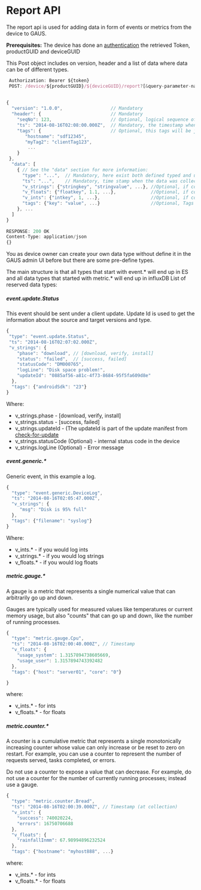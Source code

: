 # Report API

The report api is used for adding data in form of events or metrics from the device to GAUS.

**Prerequisites:** The device has done an [authentication](../docs/authentication.md) the retrieved Token, productGUID and
deviceGUID

This Post object includes on version, header and a list of data where data can be of different types.
```javascript
 Authorization: Bearer ${token}
 POST: /device/${productGUID}/${deviceGUID}/report?[&query-parameter-name=query-parameter-value]* - POST //Note: query parameters are optional,
                                                                                                  //if missing the backend should retrieve the
                                                                                                  // last of known state to decorate the data segment.
{
  "version": "1.0.0",                  // Mandatory
  "header": {                          // Mandatory
    "seqNo": 123,                      // Optional, logical sequence of the order reports has been created
    "ts": "2014-08-16T02:08:00.000Z",  // Mandatory, the timestamp when the report was sent from client
    "tags": {                          // Optional, this tags will be joined into the data tags.
       "hostname": "sdf12345",
       "myTag2": "clientTag123",
        ...
    }
 }, 
  "data": [
    { // See the "data" section for more information:
      "type": "...",  // Mandatory, here exist both defined typed and user typed, see link for more information
      "ts": "...",    // Mandatory, time stamp when the data was collected
      "v_strings": {"stringkey", "stringvalue", ...}, //Optional, if collecting strings
      "v_floats": {"floatkey", 1.1, ...},             //Optional, if collecting floats
      "v_ints": {"intkey", 1, ...},                   //Optional, if collecting ints
      "tags": {"key": "value", ...}                   //Optional, Tags
    }, ...
  ]
}
 
RESPONSE: 200 OK
Content-Type: application/json
{}
``` 
You as device owner can create your own data type without define it in the GAUS admin UI before but there are some pre-define types.

The main structure is that all types that start with event.* will end up in ES and all data types that started with
metric.* will end up in influxDB
List of reserved data types:

##### event.update.Status

This event should be sent under a client update. Update Id is used to get the information about the source and target
 versions and type. 
 ```javascript
{
  "type": "event.update.Status",
  "ts": "2014-08-16T02:07:02.000Z",
  "v_strings": {
     "phase": "download", // [download, verify, install]
     "status": "failed",  // [success, failed]
     "statusCode": "DM000765",
     "logLine": "Disk space problem!",
     "updateId": "0885af56-a81c-4f73-8684-95f5fa609d8e"
   },
   "tags": {"androidSdk": "23"}
}
```
Where: 
* v_strings.phase - [download, verify, install]
* v_strings.status -   [success, failed]
* v_strings.updateId -  (The updateId is part of the update manifest from [check-for-update](../docs/check-for-update.md)
* v_strings.statusCode (Optional) - internal status code in the device
* v_strings.logLine (Optional) - Error message

##### event.generic.*

Generic event, in this example a log.
```javascript
{
  "type": "event.generic.DeviceLog",
  "ts": "2014-08-16T02:05:47.000Z",
  "v_strings": {
     "msg": "Disk is 95% full"
  },
  "tags": {"filename": "syslog"}
}
```
Where:
* v_ints.* - if you would log ints
* v_strings.* - if you would log strings
* v_floats.*  - if you would log floats

##### metric.gauge.*
A gauge is a metric that represents a single numerical value that can arbitrarily go up and down.

Gauges are typically used for measured values like temperatures or current memory usage, but also "counts" that
 can go up and down, like the number of running processes.
 
```javascript
{ 
  "type": "metric.gauge.Cpu",
  "ts": "2014-08-16T02:00:40.000Z", // Timestamp
  "v_floats": {
    "usage_system": 1.3157894738605669,
    "usage_user": 1.3157894743392482
  },
  "tags": {"host": "server01", "core": "0"}

}
```
where:
* v_ints.* - for ints
* v_floats.* - for floats

##### metric.counter.*
A counter is a cumulative metric that represents a single monotonically increasing counter whose value can only
 increase or be reset to zero on restart. For example, you can use a counter to represent the number of requests served, tasks completed, or errors.

Do not use a counter to expose a value that can decrease. For example, do not use a counter for the number
 of currently running processes; instead use a gauge.
 
```javascript
{
  "type": "metric.counter.Bread",
  "ts": "2014-08-16T02:00:39.000Z", // Timestamp (at collection)
  "v_ints": {
    "success": 740020224,
    "errors": 16750706688
  },
  "v_floats": {
    "rainfallInmm": 67.98994896232524
  },
  "tags": {"hostname": "myhost888", ...}
```
where:
* v_ints.* - for ints
* v_floats.* - for floats